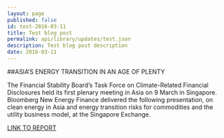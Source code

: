 ```yaml
---
layout: page
published: false 
id: test-2016-03-11
title: Test blog post
permalink: api/library/updates/test.json
description: Test blog post description
date: 2016-03-11
---
```


##ASIA’S ENERGY TRANSITION IN AN AGE OF PLENTY

The Financial Stability Board’s Task Force on Climate-Related Financial Disclosures held its first plenary meeting in Asia on 9 March in Singapore. Bloomberg New Energy Finance delivered the following presentation, on clean energy in Asia and energy transition risks for commodities and the utility business model, at the Singapore Exchange.

[LINK TO REPORT](https://data.bloomberglp.com/bnef/sites/4/2016/03/BNEF_2016-03-09-FSB-TCFD-Singapore_presentation_final.pdf)
